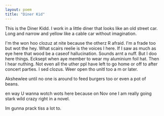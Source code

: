 ```yaml
---
layout: poem
title: "Diner Kid"
---
```

This is the Diner Kidd.
I work in a little diner
that looks like an old street car.
Long and narrow and yellow
like a cable car without imagination.

I'm the won hoo clozuz at nite because
the otherz R afraid.
I'm a frade too but wot the hey.
What scairs  reelie is the voices I
here.  If I saw as much as  eye here
that wood be a caseof hallucination.
Sounds arnt a nuff.
But I doo here things.
Ecksept when  aye member to wear
my aluminium foil hat.
Then I hear nuthing. Not even all the
uther ppl have left to go home or off
to after concert parties.
I sed clozus.  Weer open tho unitl
too a m or later.

Akshewlee until no one is around to
feed burgers too
or even a pot of beans.

en way U wanna wotch wots here
because on Nov one I am really going
stark wild crazy right in a novel.

Im gunna prack tiss a lot to.
